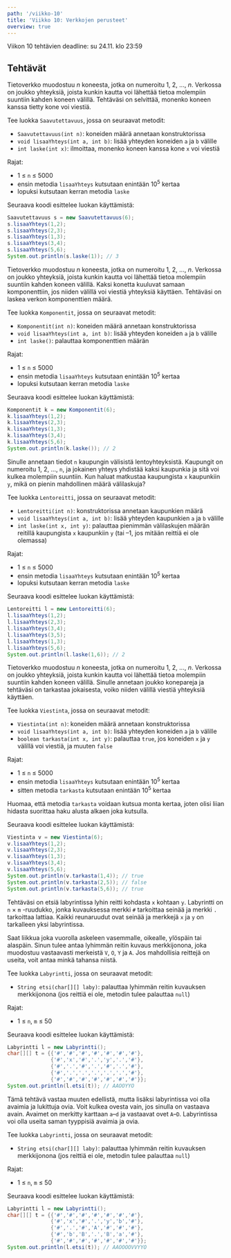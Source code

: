 ```yaml
---
path: '/viikko-10'
title: 'Viikko 10: Verkkojen perusteet'
overview: true
---
```


Viikon 10 tehtävien deadline: su 24.11. klo 23:59

## Tehtävät

<programming-exercise name='1. Saavutettavuus' tmcname='viikko10-Viikko10Tehtava1'>

Tietoverkko muodostuu _n_ koneesta,
jotka on numeroitu 1, 2, ..., _n_.
Verkossa on joukko yhteyksiä,
joista kunkin kautta voi lähettää tietoa
molempiin suuntiin kahden koneen välillä.
Tehtäväsi on selvittää, monenko koneen kanssa
tietty kone voi viestiä.

Tee luokka `Saavutettavuus`, jossa on seuraavat metodit:

* `Saavutettavuus(int n)`: koneiden määrä annetaan konstruktorissa
* `void lisaaYhteys(int a, int b)`: lisää yhteyden koneiden `a` ja `b` välille
* `int laske(int x)`: ilmoittaa, monenko koneen kanssa kone `x` voi viestiä

Rajat:

- 1 &le; `n` &le; 5000
- ensin metodia `lisaaYhteys` kutsutaan enintään 10<sup>5</sup> kertaa
- lopuksi kutsutaan kerran metodia `laske`

Seuraava koodi esittelee luokan käyttämistä:

```java
Saavutettavuus s = new Saavutettavuus(6);
s.lisaaYhteys(1,2);
s.lisaaYhteys(2,3);
s.lisaaYhteys(1,3);
s.lisaaYhteys(3,4);
s.lisaaYhteys(5,6);
System.out.println(s.laske(1)); // 3
```

</programming-exercise>

<programming-exercise name='2. Komponentit' tmcname='viikko10-Viikko10Tehtava2'>

Tietoverkko muodostuu _n_ koneesta,
jotka on numeroitu 1, 2, ..., _n_.
Verkossa on joukko yhteyksiä,
joista kunkin kautta voi lähettää tietoa
molempiin suuntiin kahden koneen välillä.
Kaksi konetta kuuluvat samaan komponenttiin,
jos niiden välillä voi viestiä yhteyksiä käyttäen.
Tehtäväsi on laskea verkon komponenttien määrä.

Tee luokka `Komponentit`, jossa on seuraavat metodit:

* `Komponentit(int n)`: koneiden määrä annetaan konstruktorissa
* `void lisaaYhteys(int a, int b)`: lisää yhteyden koneiden `a` ja `b` välille
* `int laske()`: palauttaa komponenttien määrän

Rajat:

- 1 &le; `n` &le; 5000
- ensin metodia `lisaaYhteys` kutsutaan enintään 10<sup>5</sup> kertaa
- lopuksi kutsutaan kerran metodia `laske`

Seuraava koodi esittelee luokan käyttämistä:

```java
Komponentit k = new Komponentit(6);
k.lisaaYhteys(1,2);
k.lisaaYhteys(2,3);
k.lisaaYhteys(1,3);
k.lisaaYhteys(3,4);
k.lisaaYhteys(5,6);
System.out.println(k.laske()); // 2
```

</programming-exercise>

<programming-exercise name='3. Lentoreitti' tmcname='viikko10-Viikko10Tehtava3'>

Sinulle annetaan tiedot `n` kaupungin välisistä lentoyhteyksistä.
Kaupungit on numeroitu 1, 2, ..., `n`,
ja jokainen yhteys yhdistää kaksi kaupunkia ja
sitä voi kulkea molempiin suuntiin.
Kun haluat matkustaa kaupungista `x` kaupunkiin `y`,
mikä on pienin mahdollinen määrä välilaskuja?

Tee luokka `Lentoreitti`, jossa on seuraavat metodit:

* `Lentoreitti(int n)`: konstruktorissa annetaan kaupunkien määrä
* `void lisaaYhteys(int a, int b)`: lisää yhteyden kaupunkien `a` ja `b` välille
* `int laske(int x, int y)`: palauttaa pienimmän välilaskujen määrän
reitillä kaupungista `x` kaupunkiin `y`
(tai &ndash;1, jos mitään reittiä ei ole olemassa)

Rajat:

- 1 &le; `n` &le; 5000
- ensin metodia `lisaaYhteys` kutsutaan enintään 10<sup>5</sup> kertaa
- lopuksi kutsutaan kerran metodia `laske`

Seuraava koodi esittelee luokan käyttämistä:

```java
Lentoreitti l = new Lentoreitti(6);
l.lisaaYhteys(1,2);
l.lisaaYhteys(2,3);
l.lisaaYhteys(3,4);
l.lisaaYhteys(3,5);
l.lisaaYhteys(1,3);
l.lisaaYhteys(5,6);
System.out.println(l.laske(1,6)); // 2
```

</programming-exercise>

<programming-exercise name='4. Viestintä' tmcname='viikko10-Viikko10Tehtava4'>

Tietoverkko muodostuu _n_ koneesta,
jotka on numeroitu 1, 2, ..., _n_.
Verkossa on joukko yhteyksiä,
joista kunkin kautta voi lähettää tietoa
molempiin suuntiin kahden koneen välillä.
Sinulle annetaan joukko konepareja
ja tehtäväsi on tarkastaa jokaisesta,
voiko niiden välillä viestiä yhteyksiä käyttäen.

Tee luokka `Viestinta`, jossa on seuraavat metodit:

* `Viestinta(int n)`: koneiden määrä annetaan konstruktorissa
* `void lisaaYhteys(int a, int b)`: lisää yhteyden koneiden `a` ja `b` välille
* `boolean tarkasta(int x, int y)`: palauttaa `true`,
jos koneiden `x` ja `y` välillä voi viestiä, ja muuten `false`

Rajat:

- 1 &le; `n` &le; 5000
- ensin metodia `lisaaYhteys` kutsutaan enintään 10<sup>5</sup> kertaa
- sitten metodia `tarkasta` kutsutaan enintään 10<sup>5</sup> kertaa

Huomaa, että metodia `tarkasta` voidaan kutsua monta kertaa,
joten olisi liian hidasta suorittaa haku alusta alkaen joka kutsulla.

Seuraava koodi esittelee luokan käyttämistä:

```java
Viestinta v = new Viestinta(6);
v.lisaaYhteys(1,2);
v.lisaaYhteys(2,3);
v.lisaaYhteys(1,3);
v.lisaaYhteys(3,4);
v.lisaaYhteys(5,6);
System.out.println(v.tarkasta(1,4)); // true
System.out.println(v.tarkasta(2,5)); // false
System.out.println(v.tarkasta(5,6)); // true
```

</programming-exercise>

<programming-exercise name='5. Labyrintti I' tmcname='viikko10-Viikko10Tehtava5'>

Tehtäväsi on etsiä labyrintissa lyhin reitti kohdasta
`x` kohtaan `y`. Labyrintti on `n` &times; `m` -ruudukko,
jonka kuvauksessa merkki `#` tarkoittaa
seinää ja merkki `.` tarkoittaa lattiaa.
Kaikki reunaruudut ovat seinää ja merkkejä
`x` ja `y` on tarkalleen yksi labyrintissa.

Saat liikkua joka vuorolla askeleen vasemmalle,
oikealle, ylöspäin tai alaspäin.
Sinun tulee antaa lyhimmän reitin kuvaus merkkijonona,
joka muodostuu vastaavasti merkeistä `V`, `O`, `Y` ja `A`.
Jos mahdollisia reittejä on useita,
voit antaa minkä tahansa niistä.

Tee luokka `Labyrintti`, jossa on seuraavat metodit:

* `String etsi(char[][] laby)`: palauttaa lyhimmän reitin kuvauksen merkkijonona
(jos reittiä ei ole, metodin tulee palauttaa `null`)

Rajat:

- 1 &le; `n`, `m` &le; 50

Seuraava koodi esittelee luokan käyttämistä:

```java
Labyrintti l = new Labyrintti();
char[][] t = {{'#','#','#','#','#','#','#'},
              {'#','x','#','.','y','.','#'},
              {'#','.','#','.','#','.','#'},
              {'#','.','.','.','.','.','#'},
              {'#','#','#','#','#','#','#'}};
System.out.println(l.etsi(t)); // AAOOYYO
```

</programming-exercise>

<programming-exercise name='6. Labyrintti II' tmcname='viikko10-Viikko10Tehtava6'>

Tämä tehtävä vastaa muuten edellistä,
mutta lisäksi labyrintissa voi olla avaimia
ja lukittuja ovia.
Voit kulkea ovesta vain, jos sinulla on vastaava avain.
Avaimet on merkitty karttaan `a`&ndash;`d`
ja vastaavat ovet `A`&ndash;`D`.
Labyrintissa voi olla useita saman tyyppisiä
avaimia ja ovia.


Tee luokka `Labyrintti`, jossa on seuraavat metodit:

* `String etsi(char[][] laby)`: palauttaa lyhimmän reitin kuvauksen merkkijonona
(jos reittiä ei ole, metodin tulee palauttaa `null`)

Rajat:

- 1 &le; `n`, `m` &le; 50

Seuraava koodi esittelee luokan käyttämistä:

```java
Labyrintti l = new Labyrintti();
char[][] t = {{'#','#','#','#','#','#','#'},
              {'#','x','#','.','y','b','#'},
              {'#','.','#','A','#','#','#'},
              {'#','b','B','.','B','a','#'},
              {'#','#','#','#','#','#','#'}};
System.out.println(l.etsi(t)); // AAOOOOVVYYO
```

</programming-exercise>
